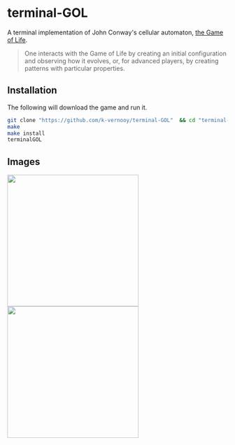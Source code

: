 # terminal-GOL

A terminal implementation of John Conway's cellular automaton, [ the Game of Life](https://en.wikipedia.org/wiki/Conway%27s_Game_of_Life).
>One interacts with the Game of Life by creating an initial configuration and observing how it evolves, or, for advanced players, by creating patterns with particular properties.

Installation
------------
The following will download the game and run it.  

```bash
git clone "https://github.com/k-vernooy/terminal-GOL"  && cd "terminal-GOL"  
make  
make install  
terminalGOL
```

## Images
<img src=https://media.giphy.com/media/iKGJn0cVWDgEl3ZmOv/giphy.gif width=300>
<img src=https://media.giphy.com/media/PmXBNalDHZ4oLdUpSk/giphy.gif width=300>

